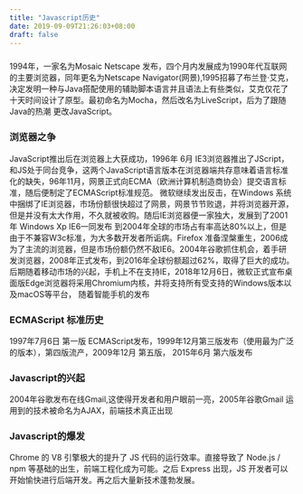 ```yaml
---
title: "Javascript历史"
date: 2019-09-09T21:26:03+08:00
draft: false
---
```

### 
1994年，一家名为Mosaic Netscape 发布，四个月内发展成为1990年代互联网的主要浏览器，同年更名为Netscape Navigator(网景),1995招募了布兰登·艾克，决定发明一种与Java搭配使用的辅助脚本语言并且语法上有些类似，艾克仅花了十天时间设计了原型。最初命名为Mocha，然后改名为LiveScript，后为了跟随Java的热潮 更改JavaScript。
 
###  浏览器之争
JavaScript推出后在浏览器上大获成功，1996年 6月 IE3浏览器推出了JScript， 和JS处于同台竞争，这两个JavaScript语言版本在浏览器端共存意味着语言标准化的缺失，96年11月，网景正式向ECMA（欧洲计算机制造商协会）提交语言标准，随后便制定了ECMAScript标准规范。 微软继续发出反击，在Windows 系统中捆绑了IE浏览器，市场份额很快超过了网景，网景节节败退，并将浏览器开源，但是并没有太大作用，不久就被收购。随后IE浏览器便一家独大，发展到了2001年 Windows Xp IE6一同发布 到2004年全球的市场占有率高达80%以上，但是由于不兼容W3c标准，为大多数开发者所诟病。Firefox 准备涅槃重生，2006成为了主流的浏览器，但是市场份额仍然不敌IE6。2004年谷歌抓住机会，着手研发浏览器，2008年正式发布，到2016年全球份额超过62%，取得了巨大的成功。后期随着移动市场的兴起，手机上不在支持IE，2018年12月6日，微软正式宣布桌面版Edge浏览器将采用Chromium内核，并将支持所有受支持的Windows版本以及macOS等平台，
   随着智能手机的发布
### ECMAScript 标准历史
1997年7月6日 第一版 ECMAScript发布，1999年12月第三版发布（使用最为广泛的版本），第四版流产，2009年12月 第五版，	2015年6月 第六版发布
### Javascript的兴起
2004年谷歌发布在线Gmail,这使得开发者和用户眼前一亮，2005年谷歌Gmail 运用到的技术被命名为AJAX，前端技术真正出现
### Javascript的爆发
Chrome 的 V8 引擎极大的提升了 JS 代码的运行效率。直接导致了 Node.js / npm 等基础的出生，前端工程化成为可能。之后 Express 出现，JS 开发者可以开始愉快进行后端开发。再之后大量新技术蓬勃发展。
